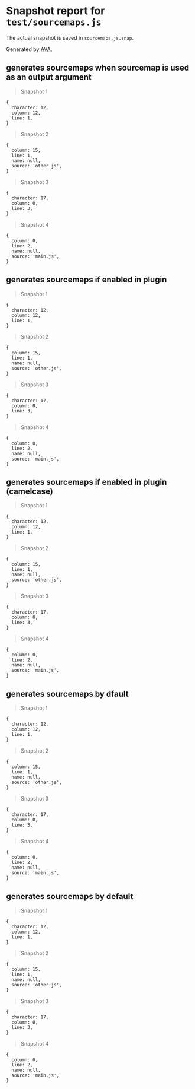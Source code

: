 # Snapshot report for `test/sourcemaps.js`

The actual snapshot is saved in `sourcemaps.js.snap`.

Generated by [AVA](https://ava.li).

## generates sourcemaps when sourcemap is used as an output argument

> Snapshot 1

    {
      character: 12,
      column: 12,
      line: 1,
    }

> Snapshot 2

    {
      column: 15,
      line: 1,
      name: null,
      source: 'other.js',
    }

> Snapshot 3

    {
      character: 17,
      column: 0,
      line: 3,
    }

> Snapshot 4

    {
      column: 0,
      line: 2,
      name: null,
      source: 'main.js',
    }

## generates sourcemaps if enabled in plugin

> Snapshot 1

    {
      character: 12,
      column: 12,
      line: 1,
    }

> Snapshot 2

    {
      column: 15,
      line: 1,
      name: null,
      source: 'other.js',
    }

> Snapshot 3

    {
      character: 17,
      column: 0,
      line: 3,
    }

> Snapshot 4

    {
      column: 0,
      line: 2,
      name: null,
      source: 'main.js',
    }

## generates sourcemaps if enabled in plugin (camelcase)

> Snapshot 1

    {
      character: 12,
      column: 12,
      line: 1,
    }

> Snapshot 2

    {
      column: 15,
      line: 1,
      name: null,
      source: 'other.js',
    }

> Snapshot 3

    {
      character: 17,
      column: 0,
      line: 3,
    }

> Snapshot 4

    {
      column: 0,
      line: 2,
      name: null,
      source: 'main.js',
    }

## generates sourcemaps by dfault

> Snapshot 1

    {
      character: 12,
      column: 12,
      line: 1,
    }

> Snapshot 2

    {
      column: 15,
      line: 1,
      name: null,
      source: 'other.js',
    }

> Snapshot 3

    {
      character: 17,
      column: 0,
      line: 3,
    }

> Snapshot 4

    {
      column: 0,
      line: 2,
      name: null,
      source: 'main.js',
    }

## generates sourcemaps by default

> Snapshot 1

    {
      character: 12,
      column: 12,
      line: 1,
    }

> Snapshot 2

    {
      column: 15,
      line: 1,
      name: null,
      source: 'other.js',
    }

> Snapshot 3

    {
      character: 17,
      column: 0,
      line: 3,
    }

> Snapshot 4

    {
      column: 0,
      line: 2,
      name: null,
      source: 'main.js',
    }
